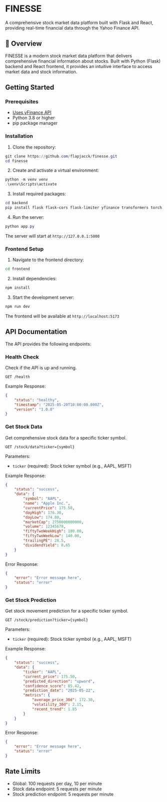 # FINESSE

A comprehensive stock market data platform built with Flask and React, providing real-time financial data through the Yahoo Finance API.

## 🌟 Overview

FINESSE is a modern stock market data platform that delivers comprehensive financial information about stocks. Built with Python (Flask) backend and React frontend, it provides an intuitive interface to access market data and stock information.

## Getting Started

### Prerequisites

- [Uses yFinance API](https://github.com/ranaroussi/yfinance)
- Python 3.8 or higher
- pip package manager

### Installation

1. Clone the repository:

```powershell
git clone https://github.com/flapjacck/finesse.git
cd finesse
```

2. Create and activate a virtual environment:

```powershell
python -m venv venv
.\venv\Scripts\activate
```

3. Install required packages:

```powershell
cd backend
pip install flask flask-cors flask-limiter yfinance transformers torch numpy pandas
```

4. Run the server:

```powershell
python app.py
```

The server will start at `http://127.0.0.1:5000`

### Frontend Setup

1. Navigate to the frontend directory:

```bash
cd frontend
```

2. Install dependencies:

```bash
npm install
```

3. Start the development server:

```bash
npm run dev
```

The frontend will be available at `http://localhost:5173`

## API Documentation

The API provides the following endpoints:

### Health Check

Check if the API is up and running.

```http
GET /health
```

Example Response:

```json
{
    "status": "healthy",
    "timestamp": "2025-05-20T10:00:00.000Z",
    "version": "1.0.0"
}
```

### Get Stock Data

Get comprehensive stock data for a specific ticker symbol.

```http
GET /stock/data?ticker={symbol}
```

Parameters:

- `ticker` (required): Stock ticker symbol (e.g., AAPL, MSFT)

Example Response:

```json
{
    "status": "success",
    "data": {
        "symbol": "AAPL",
        "name": "Apple Inc.",
        "currentPrice": 175.50,
        "dayHigh": 176.30,
        "dayLow": 174.80,
        "marketCap": 2750000000000,
        "volume": 12345678,
        "fiftyTwoWeekHigh": 180.00,
        "fiftyTwoWeekLow": 140.00,
        "trailingPE": 28.5,
        "dividendYield": 0.65
    }
}
```

Error Response:

```json
{
    "error": "Error message here",
    "status": "error"
}
```

### Get Stock Prediction

Get stock movement prediction for a specific ticker symbol.

```http
GET /stock/prediction?ticker={symbol}
```

Parameters:

- `ticker` (required): Stock ticker symbol (e.g., AAPL, MSFT)

Example Response:

```json
{
    "status": "success",
    "data": {
        "ticker": "AAPL",
        "current_price": 175.50,
        "predicted_direction": "upward",
        "confidence_score": 85.42,
        "prediction_date": "2025-05-22",
        "metrics": {
            "average_price_30d": 172.30,
            "volatility_30d": 2.15,
            "recent_trend": 1.85
        }
    }
}
```

Error Response:

```json
{
    "error": "Error message here",
    "status": "error"
}
```

## Rate Limits

- Global: 100 requests per day, 10 per minute
- Stock data endpoint: 5 requests per minute
- Stock prediction endpoint: 5 requests per minute
